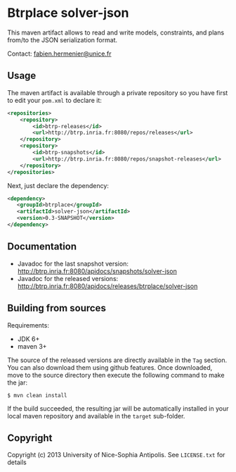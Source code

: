 # Btrplace solver-json  #

This maven artifact allows to read and write models, constraints, and plans
from/to the JSON serialization format.

Contact: fabien.hermenier@unice.fr

## Usage ##

The maven artifact is available through a private repository
so you have first to edit your `pom.xml` to declare it:

```xml
<repositories>
    <repository>
        <id>btrp-releases</id>
        <url>http://btrp.inria.fr:8080/repos/releases</url>
    </repository>
    <repository>
        <id>btrp-snapshots</id>
        <url>http://btrp.inria.fr:8080/repos/snapshot-releases</url>
    </repository>
</repositories>
```

Next, just declare the dependency:

```xml
<dependency>
   <groupId>btrplace</groupId>
   <artifactId>solver-json</artifactId>
   <version>0.3-SNAPSHOT</version>
</dependency>
```

## Documentation ##

* Javadoc for the last snapshot version: http://btrp.inria.fr:8080/apidocs/snapshots/solver-json
* Javadoc for the released versions: http://btrp.inria.fr:8080/apidocs/releases/btrplace/solver-json

## Building from sources ##

Requirements:
* JDK 6+
* maven 3+

The source of the released versions are directly available in the `Tag` section.
You can also download them using github features.
Once downloaded, move to the source directory then execute the following command
to make the jar:

    $ mvn clean install

If the build succeeded, the resulting jar will be automatically
installed in your local maven repository and available in the `target` sub-folder.


## Copyright ##
Copyright (c) 2013 University of Nice-Sophia Antipolis. See `LICENSE.txt` for details
